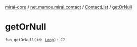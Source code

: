 [mirai-core](../../index.md) / [net.mamoe.mirai.contact](../index.md) / [ContactList](index.md) / [getOrNull](./get-or-null.md)

# getOrNull

`fun getOrNull(id: `[`Long`](https://kotlinlang.org/api/latest/jvm/stdlib/kotlin/-long/index.html)`): C?`